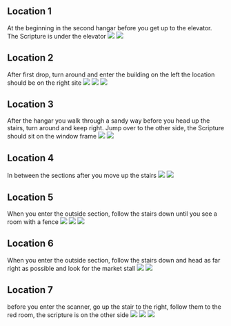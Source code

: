 ## Location 1
At the beginning in the second hangar before you get up to the elevator. The Scripture is under the elevator
![](images/20221205143911_1_edit.jpg)
![](images/20221205143849_1.jpg)
## Location 2
After first drop, turn around and enter the building on the left the location should be on the right site
![](images/Screenshot_3%20-%20Ferguson%20As(1).png)
![](images/Screenshot_7%20-%20Ferguson%20As.png)
![](images/Screenshot_8%20-%20Ferguson%20As.png)
## Location 3
After the hangar you walk through a sandy way before you head up the stairs, turn around and keep right. Jump over to the other side, the Scripture should sit on the window frame
![](images/20221214171743_1_edit.jpg)
![](images/20221214171725_1.jpg)
## Location 4
In between the sections after you move up the stairs
![](images/20221205144557_1_edit.jpg)
![](images/20221205144528_1.jpg)
## Location 5
When you enter the outside section, follow the stairs down until you see a room with a fence
![](images/20221205145639_1_edit.jpg)
![](images/20221205145647_1_edit.jpg)
![](images/20221205145538_1.jpg)
## Location 6
When you enter the outside section, follow the stairs down and head as far right as possible and look for the market stall
![](images/20221213222234_1%20-%20James%20Gamlin_edit.jpg)
![](images/20221214172510_1.jpg)
## Location 7
before you enter the scanner, go up the stair to the right, follow them to the red room, the scripture is on the other side
![](images/20221214173107_1_edit.jpg)
![](images/20221214173058_1_edit.jpg)
![](images/20221214173032_1.jpg)
